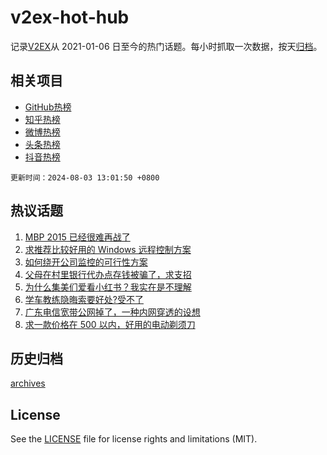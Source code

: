 # v2ex-hot-hub

 记录[V2EX](https://www.v2ex.com/)从 2021-01-06 日至今的热门话题。每小时抓取一次数据，按天[归档](archives)。
 
 ## 相关项目

- [GitHub热榜](https://github.com/it985/github-hot-hub)
- [知乎热榜](https://github.com/it985/zhihu-hot-hub)
- [微博热榜](https://github.com/it985/weibo-hot-hub)
- [头条热榜](https://github.com/it985/toutiao-hot-hub)
- [抖音热榜](https://github.com/it985/douyin-hot-hub)


 `更新时间：2024-08-03 13:01:50 +0800`

## 热议话题

1. [MBP 2015 已经很难再战了](https://www.v2ex.com/t/1062005)
1. [求推荐比较好用的 Windows 远程控制方案](https://www.v2ex.com/t/1062036)
1. [如何绕开公司监控的可行性方案](https://www.v2ex.com/t/1062053)
1. [父母在村里银行代办点存钱被骗了，求支招](https://www.v2ex.com/t/1062168)
1. [为什么集美们爱看小红书？我实在是不理解](https://www.v2ex.com/t/1062003)
1. [学车教练隐晦索要好处?受不了](https://www.v2ex.com/t/1062002)
1. [广东电信宽带公网掉了，一种内网穿透的设想](https://www.v2ex.com/t/1062021)
1. [求一款价格在 500 以内，好用的电动剃须刀](https://www.v2ex.com/t/1062166)

## 历史归档

[archives](archives)

## License

See the [LICENSE](LICENSE) file for license rights and limitations (MIT).
